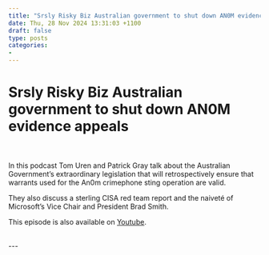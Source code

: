 ```yaml
---
title: "Srsly Risky Biz Australian government to shut down AN0M evidence appeals"
date: Thu, 28 Nov 2024 13:31:03 +1100
draft: false
type: posts
categories: 
- 
---
```

# Srsly Risky Biz Australian government to shut down AN0M evidence appeals

<br/>

<br/>
In this podcast Tom Uren and Patrick Gray talk about the Australian Government’s extraordinary legislation that will retrospectively ensure that warrants used for the An0m crimephone sting operation are valid.

They also discuss a sterling CISA red team report and the naiveté of Microsoft’s Vice Chair and President Brad Smith.

This episode is also available on [Youtube](https://youtu.be/_K8OfqvQIms).

<br/>
---
